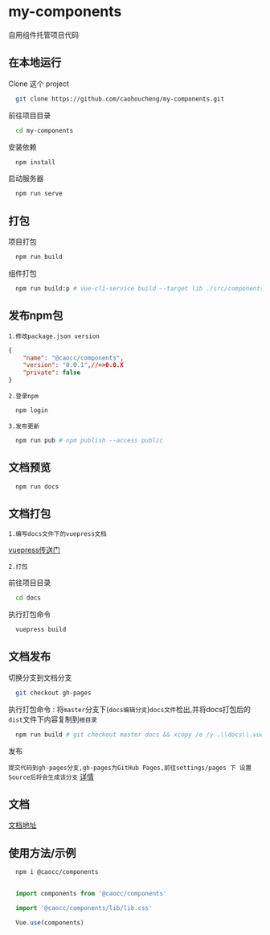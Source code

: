 
# my-components

自用组件托管项目代码

## 在本地运行

Clone 这个 project

```bash
  git clone https://github.com/caohoucheng/my-components.git
```

前往项目目录

```bash
  cd my-components
```

安装依赖

```bash
  npm install
```

启动服务器

```bash
  npm run serve
```

## 打包

项目打包

```bash
  npm run build
```

组件打包

```bash
  npm run build:p # vue-cli-service build --target lib ./src/components/index.js --name lib --dest lib
```

## 发布npm包

`1.修改package.json version`

```json
{
    "name": "@caocc/components",
    "version": "0.0.1",//=>0.0.X
    "private": false
}

```

`2.登录npm`

```bash
  npm login
```

`3.发布更新`

```bash
  npm run pub # npm publish --access public
```

## 文档预览

```bash
  npm run docs
```

## 文档打包

`1.编写docs文件下的vuepress文档`

[vuepress传送门](https://www.vuepress.cn/)

`2.打包`

前往项目目录

```bash
  cd docs
```

执行打包命令

```bash
  vuepress build
```

## 文档发布

切换分支到文档分支

```bash
  git checkout gh-pages
```

执行打包命令 : 将`master`分支下(`docs编辑分支`)`docs文件`检出,并将docs打包后的`dist`文件下内容复制到`根目录`

```bash
  npm run build # git checkout master docs && xcopy /e /y .\\docs\\.vuepress\\dist\\* .\\
```

发布

`提交代码到gh-pages分支,gh-pages为GitHub Pages,前往settings/pages 下 设置Source后将会生成该分支`
[详情](https://docs.github.com/cn/pages/getting-started-with-github-pages/configuring-a-publishing-source-for-your-github-pages-site)

## 文档

[文档地址](https://caohoucheng.github.io/my-components/)

## 使用方法/示例

```bash
  npm i @caocc/components
```

```javascript

  import components from '@caocc/components'

  import '@caocc/components/lib/lib.css'

  Vue.use(components)

```
